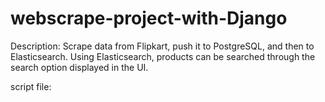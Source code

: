# webscrape-project-with-Django

Description: Scrape data from Flipkart, push it to PostgreSQL, and then to Elasticsearch. Using Elasticsearch, products can be searched through the search option displayed in the UI.

script file:
